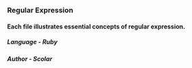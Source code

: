 ### Regular Expression
#### Each file illustrates essential concepts of regular expression.
##### Language - Ruby
##### Author - Scolar
